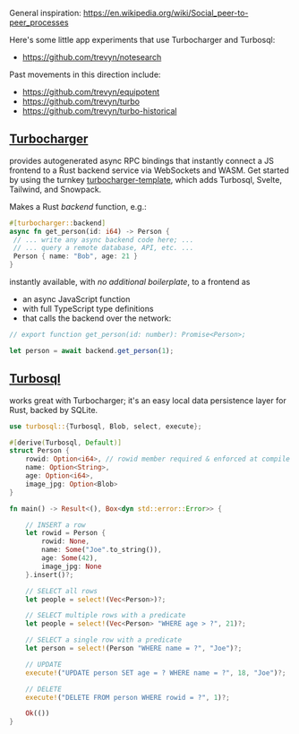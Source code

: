 General inspiration: https://en.wikipedia.org/wiki/Social_peer-to-peer_processes

Here's some little app experiments that use Turbocharger and Turbosql:

- https://github.com/trevyn/notesearch

Past movements in this direction include:

- https://github.com/trevyn/equipotent
- https://github.com/trevyn/turbo
- https://github.com/trevyn/turbo-historical

## [__Turbocharger__](https://github.com/trevyn/turbocharger)

provides autogenerated async RPC bindings that instantly connect a JS frontend to a Rust backend service via WebSockets and WASM. Get started by using the turnkey [turbocharger-template](https://github.com/trevyn/turbocharger-template/generate), which adds Turbosql, Svelte, Tailwind, and Snowpack.

Makes a Rust _backend_ function, e.g.:

```rust
#[turbocharger::backend]
async fn get_person(id: i64) -> Person {
 // ... write any async backend code here; ...
 // ... query a remote database, API, etc. ...
 Person { name: "Bob", age: 21 }
}
```

instantly available, with _no additional boilerplate_, to a frontend as

- an async JavaScript function
- with full TypeScript type definitions
- that calls the backend over the network:

```js
// export function get_person(id: number): Promise<Person>;

let person = await backend.get_person(1);
```

## [__Turbosql__](https://github.com/trevyn/turbosql)

works great with Turbocharger; it's an easy local data persistence layer for Rust, backed by SQLite.

```rust
use turbosql::{Turbosql, Blob, select, execute};

#[derive(Turbosql, Default)]
struct Person {
    rowid: Option<i64>, // rowid member required & enforced at compile time
    name: Option<String>,
    age: Option<i64>,
    image_jpg: Option<Blob>
}

fn main() -> Result<(), Box<dyn std::error::Error>> {

    // INSERT a row
    let rowid = Person {
        rowid: None,
        name: Some("Joe".to_string()),
        age: Some(42),
        image_jpg: None
    }.insert()?;

    // SELECT all rows
    let people = select!(Vec<Person>)?;

    // SELECT multiple rows with a predicate
    let people = select!(Vec<Person> "WHERE age > ?", 21)?;

    // SELECT a single row with a predicate
    let person = select!(Person "WHERE name = ?", "Joe")?;

    // UPDATE
    execute!("UPDATE person SET age = ? WHERE name = ?", 18, "Joe")?;

    // DELETE
    execute!("DELETE FROM person WHERE rowid = ?", 1)?;

    Ok(())
}
```
